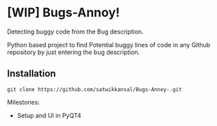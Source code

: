 # [WIP] Bugs-Annoy!
Detecting buggy code from the Bug description.

  Python based project to find Potential buggy lines of code in any Github repository by just entering the bug description.

## Installation
`git clone https://github.com/satwikkansal/Bugs-Annoy-.git`


Milestones:
- Setup and UI in PyQT4
